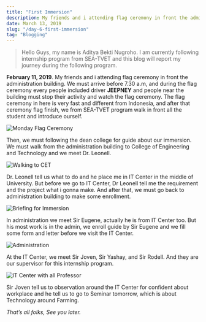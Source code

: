 ```yaml
---
title: "First Immersion"
description: My friends and i attending flag ceremony in front the administration building. We must arrive before 7.30 a.m
date: March 13, 2019
slug: "/day-6-first-immersion"
tag: "Blogging"
---
```


> Hello Guys, my name is Aditya Bekti Nugroho. I am currently following internship program from SEA-TVET and this blog will report my journey during the following program.

**February 11, 2019**. My friends and i attending flag ceremony in front the administration building. We must arrive before 7.30 a.m, and during the flag ceremony every people included driver **JEEPNEY** and people near the building must stop their activity and watch the flag ceremony. The flag ceremony in here is very fast and different from Indonesia, and after that ceremony flag finish, we from SEA-TVET program walk in front all the student and introduce ourself.

![Monday Flag Ceremony](./images/day-6-first-immersion/1.jpg)

Then, we must following the dean college for guide about our immersion. We must walk from the administration building to College of Engineering and Technology and we meet Dr. Leonell.

![Walking to CET](./images/day-6-first-immersion/2.jpg)

Dr. Leonell tell us what to do and he place me in IT Center in the middle of University. But before we go to IT Center, Dr Leonell tell me the requirement and the project what i gonna make. And after that, we must go back to administration building to make some enrollment.

![Briefing for Immersion](./images/day-6-first-immersion/3.jpg)

In administration we meet Sir Eugene, actually he is from IT Center too. But his most work is in the admin, we enroll guide by Sir Eugene and we fill some form and letter before we visit the IT Center.

![Administration](./images/day-6-first-immersion/4.jpg)

At the IT Center, we meet Sir Joven, Sir Yashay, and Sir Rodell. And they are our supervisor for this internship program.

![IT Center with all Professor](./images/day-6-first-immersion/5.jpg)

Sir Joven tell us to observation around the IT Center for confident about workplace and he tell us to go to Seminar tomorrow, which is about Technology around Farming.

*That’s all folks, See you later.*